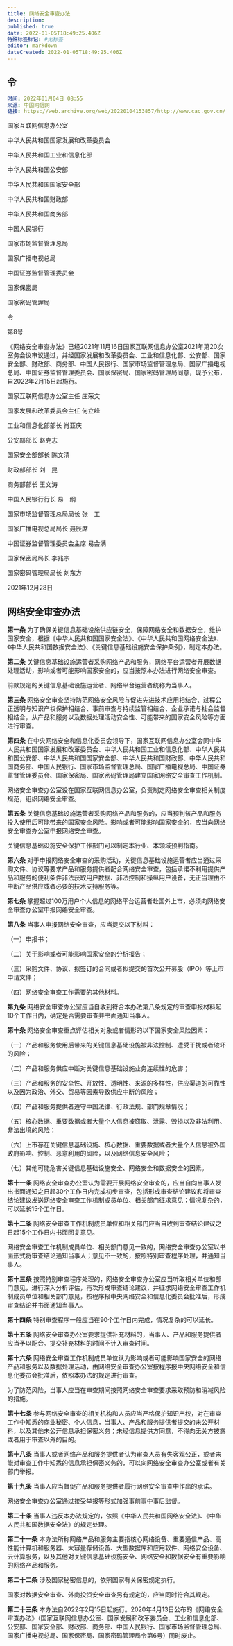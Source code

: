 ```yaml
---
title: 网络安全审查办法
description:
published: true
date: 2022-01-05T18:49:25.406Z
特殊标签标记: #无标签
editor: markdown
dateCreated: 2022-01-05T18:49:25.406Z
---
```


## 令

```YAML
时间: 2022年01月04日 08:55
来源: 中国网信网
链接: https://web.archive.org/web/20220104153857/http://www.cac.gov.cn/2022-01/04/c_1642894602182845.htm
```

国家互联网信息办公室

中华人民共和国国家发展和改革委员会

中华人民共和国工业和信息化部

中华人民共和国公安部

中华人民共和国国家安全部

中华人民共和国财政部

中华人民共和国商务部

中国人民银行

国家市场监督管理总局

国家广播电视总局

中国证券监督管理委员会

国家保密局

国家密码管理局

令

第8号

《网络安全审查办法》已经2021年11月16日国家互联网信息办公室2021年第20次室务会议审议通过，并经国家发展和改革委员会、工业和信息化部、公安部、国家安全部、财政部、商务部、中国人民银行、国家市场监督管理总局、国家广播电视总局、中国证券监督管理委员会、国家保密局、国家密码管理局同意，现予公布，自2022年2月15日起施行。

国家互联网信息办公室主任 庄荣文

国家发展和改革委员会主任 何立峰

工业和信息化部部长 肖亚庆

公安部部长 赵克志

国家安全部部长 陈文清

财政部部长 刘　昆

商务部部长 王文涛

中国人民银行行长 易　纲

国家市场监督管理总局局长 张　工

国家广播电视总局局长 聂辰席

中国证券监督管理委员会主席 易会满

国家保密局局长 李兆宗

国家密码管理局局长 刘东方

2021年12月28日

## 网络安全审查办法

**第一条** 为了确保关键信息基础设施供应链安全，保障网络安全和数据安全，维护国家安全，根据《中华人民共和国国家安全法》、《中华人民共和国网络安全法》、《中华人民共和国数据安全法》、《关键信息基础设施安全保护条例》，制定本办法。

**第二条** 关键信息基础设施运营者采购网络产品和服务，网络平台运营者开展数据处理活动，影响或者可能影响国家安全的，应当按照本办法进行网络安全审查。

前款规定的关键信息基础设施运营者、网络平台运营者统称为当事人。

**第三条** 网络安全审查坚持防范网络安全风险与促进先进技术应用相结合、过程公正透明与知识产权保护相结合、事前审查与持续监管相结合、企业承诺与社会监督相结合，从产品和服务以及数据处理活动安全性、可能带来的国家安全风险等方面进行审查。

**第四条** 在中央网络安全和信息化委员会领导下，国家互联网信息办公室会同中华人民共和国国家发展和改革委员会、中华人民共和国工业和信息化部、中华人民共和国公安部、中华人民共和国国家安全部、中华人民共和国财政部、中华人民共和国商务部、中国人民银行、国家市场监督管理总局、国家广播电视总局、中国证券监督管理委员会、国家保密局、国家密码管理局建立国家网络安全审查工作机制。

网络安全审查办公室设在国家互联网信息办公室，负责制定网络安全审查相关制度规范，组织网络安全审查。

**第五条** 关键信息基础设施运营者采购网络产品和服务的，应当预判该产品和服务投入使用后可能带来的国家安全风险。影响或者可能影响国家安全的，应当向网络安全审查办公室申报网络安全审查。

关键信息基础设施安全保护工作部门可以制定本行业、本领域预判指南。

**第六条** 对于申报网络安全审查的采购活动，关键信息基础设施运营者应当通过采购文件、协议等要求产品和服务提供者配合网络安全审查，包括承诺不利用提供产品和服务的便利条件非法获取用户数据、非法控制和操纵用户设备，无正当理由不中断产品供应或者必要的技术支持服务等。

**第七条** 掌握超过100万用户个人信息的网络平台运营者赴国外上市，必须向网络安全审查办公室申报网络安全审查。

**第八条** 当事人申报网络安全审查，应当提交以下材料：

（一）申报书；

（二）关于影响或者可能影响国家安全的分析报告；

（三）采购文件、协议、拟签订的合同或者拟提交的首次公开募股（IPO）等上市申请文件；

（四）网络安全审查工作需要的其他材料。

**第九条** 网络安全审查办公室应当自收到符合本办法第八条规定的审查申报材料起10个工作日内，确定是否需要审查并书面通知当事人。

**第十条** 网络安全审查重点评估相关对象或者情形的以下国家安全风险因素：

（一）产品和服务使用后带来的关键信息基础设施被非法控制、遭受干扰或者破坏的风险；

（二）产品和服务供应中断对关键信息基础设施业务连续性的危害；

（三）产品和服务的安全性、开放性、透明性、来源的多样性，供应渠道的可靠性以及因为政治、外交、贸易等因素导致供应中断的风险；

（四）产品和服务提供者遵守中国法律、行政法规、部门规章情况；

（五）核心数据、重要数据或者大量个人信息被窃取、泄露、毁损以及非法利用、非法出境的风险；

（六）上市存在关键信息基础设施、核心数据、重要数据或者大量个人信息被外国政府影响、控制、恶意利用的风险，以及网络信息安全风险；

（七）其他可能危害关键信息基础设施安全、网络安全和数据安全的因素。

**第十一条** 网络安全审查办公室认为需要开展网络安全审查的，应当自向当事人发出书面通知之日起30个工作日内完成初步审查，包括形成审查结论建议和将审查结论建议发送网络安全审查工作机制成员单位、相关部门征求意见；情况复杂的，可以延长15个工作日。

**第十二条** 网络安全审查工作机制成员单位和相关部门应当自收到审查结论建议之日起15个工作日内书面回复意见。

网络安全审查工作机制成员单位、相关部门意见一致的，网络安全审查办公室以书面形式将审查结论通知当事人；意见不一致的，按照特别审查程序处理，并通知当事人。

**第十三条** 按照特别审查程序处理的，网络安全审查办公室应当听取相关单位和部门意见，进行深入分析评估，再次形成审查结论建议，并征求网络安全审查工作机制成员单位和相关部门意见，按程序报中央网络安全和信息化委员会批准后，形成审查结论并书面通知当事人。

**第十四条** 特别审查程序一般应当在90个工作日内完成，情况复杂的可以延长。

**第十五条** 网络安全审查办公室要求提供补充材料的，当事人、产品和服务提供者应当予以配合。提交补充材料的时间不计入审查时间。

**第十六条** 网络安全审查工作机制成员单位认为影响或者可能影响国家安全的网络产品和服务以及数据处理活动，由网络安全审查办公室按程序报中央网络安全和信息化委员会批准后，依照本办法的规定进行审查。

为了防范风险，当事人应当在审查期间按照网络安全审查要求采取预防和消减风险的措施。

**第十七条** 参与网络安全审查的相关机构和人员应当严格保护知识产权，对在审查工作中知悉的商业秘密、个人信息，当事人、产品和服务提供者提交的未公开材料，以及其他未公开信息承担保密义务；未经信息提供方同意，不得向无关方披露或者用于审查以外的目的。

**第十八条** 当事人或者网络产品和服务提供者认为审查人员有失客观公正，或者未能对审查工作中知悉的信息承担保密义务的，可以向网络安全审查办公室或者有关部门举报。

**第十九条** 当事人应当督促产品和服务提供者履行网络安全审查中作出的承诺。

网络安全审查办公室通过接受举报等形式加强事前事中事后监督。

**第二十条** 当事人违反本办法规定的，依照《中华人民共和国网络安全法》、《中华人民共和国数据安全法》的规定处理。

**第二十一条** 本办法所称网络产品和服务主要指核心网络设备、重要通信产品、高性能计算机和服务器、大容量存储设备、大型数据库和应用软件、网络安全设备、云计算服务，以及其他对关键信息基础设施安全、网络安全和数据安全有重要影响的网络产品和服务。

**第二十二条** 涉及国家秘密信息的，依照国家有关保密规定执行。

国家对数据安全审查、外商投资安全审查另有规定的，应当同时符合其规定。

**第二十三条** 本办法自2022年2月15日起施行。2020年4月13日公布的《网络安全审查办法》（国家互联网信息办公室、国家发展和改革委员会、工业和信息化部、公安部、国家安全部、财政部、商务部、中国人民银行、国家市场监督管理总局、国家广播电视总局、国家保密局、国家密码管理局令第6号）同时废止。
